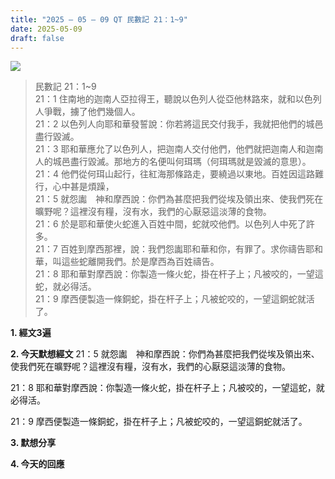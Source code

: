 ```yaml
---
title: "2025 – 05 – 09 QT 民數記 21：1~9"
date: 2025-05-09
draft: false
---
```


![](/images/qt.jpg)

> 民數記 21：1\~9  
> 21：1 住南地的迦南人亞拉得王，聽說以色列人從亞他林路來，就和以色列人爭戰，擄了他們幾個人。  
> 21：2 以色列人向耶和華發誓說：你若將這民交付我手，我就把他們的城邑盡行毀滅。  
> 21：3 耶和華應允了以色列人，把迦南人交付他們，他們就把迦南人和迦南人的城邑盡行毀滅。那地方的名便叫何珥瑪（何珥瑪就是毀滅的意思）。  
> 21：4 他們從何珥山起行，往紅海那條路走，要繞過以東地。百姓因這路難行，心中甚是煩躁，  
> 21：5 就怨讟　神和摩西說：你們為甚麼把我們從埃及領出來、使我們死在曠野呢？這裡沒有糧，沒有水，我們的心厭惡這淡薄的食物。  
> 21：6 於是耶和華使火蛇進入百姓中間，蛇就咬他們。以色列人中死了許多。  
> 21：7 百姓到摩西那裡，說：我們怨讟耶和華和你，有罪了。求你禱告耶和華，叫這些蛇離開我們。於是摩西為百姓禱告。  
> 21：8 耶和華對摩西說：你製造一條火蛇，掛在杆子上；凡被咬的，一望這蛇，就必得活。  
> 21：9 摩西便製造一條銅蛇，掛在杆子上；凡被蛇咬的，一望這銅蛇就活了。  

**1. 經文3遍**


**2. 今天默想經文**
21：5 就怨讟　神和摩西說：你們為甚麼把我們從埃及領出來、使我們死在曠野呢？這裡沒有糧，沒有水，我們的心厭惡這淡薄的食物。

21：8 耶和華對摩西說：你製造一條火蛇，掛在杆子上；凡被咬的，一望這蛇，就必得活。

21：9 摩西便製造一條銅蛇，掛在杆子上；凡被蛇咬的，一望這銅蛇就活了。

**3. 默想分享**

**4. 今天的回應**

